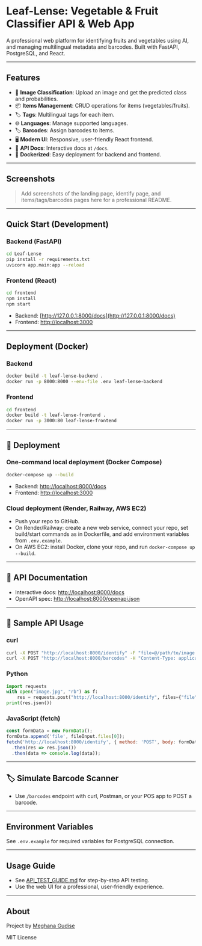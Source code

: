 # Leaf-Lense: Vegetable & Fruit Classifier API & Web App

A professional web platform for identifying fruits and vegetables using AI, and managing multilingual metadata and barcodes. Built with FastAPI, PostgreSQL, and React.

---

## Features
- 🌱 **Image Classification**: Upload an image and get the predicted class and probabilities.
- 📦 **Items Management**: CRUD operations for items (vegetables/fruits).
- 🏷️ **Tags**: Multilingual tags for each item.
- 🌐 **Languages**: Manage supported languages.
- 🏷️ **Barcodes**: Assign barcodes to items.
- 🖥️ **Modern UI**: Responsive, user-friendly React frontend.
- 📝 **API Docs**: Interactive docs at `/docs`.
- 🐳 **Dockerized**: Easy deployment for backend and frontend.

---

## Screenshots

> Add screenshots of the landing page, identify page, and items/tags/barcodes pages here for a professional README.

---

## Quick Start (Development)

### Backend (FastAPI)
```zsh
cd Leaf-Lense
pip install -r requirements.txt
uvicorn app.main:app --reload
```

### Frontend (React)
```zsh
cd frontend
npm install
npm start
```

- Backend: [http://127.0.0.1:8000/docs](http://127.0.0.1:8000/docs)
- Frontend: [http://localhost:3000](http://localhost:3000)

---

## Deployment (Docker)

### Backend
```zsh
docker build -t leaf-lense-backend .
docker run -p 8000:8000 --env-file .env leaf-lense-backend
```

### Frontend
```zsh
cd frontend
docker build -t leaf-lense-frontend .
docker run -p 3000:80 leaf-lense-frontend
```

---

## 🚀 Deployment

### One-command local deployment (Docker Compose)

```zsh
docker-compose up --build
```
- Backend: [http://localhost:8000/docs](http://localhost:8000/docs)
- Frontend: [http://localhost:3000](http://localhost:3000)

### Cloud deployment (Render, Railway, AWS EC2)
- Push your repo to GitHub.
- On Render/Railway: create a new web service, connect your repo, set build/start commands as in Dockerfile, and add environment variables from `.env.example`.
- On AWS EC2: install Docker, clone your repo, and run `docker-compose up --build`.

---

## 📖 API Documentation
- Interactive docs: [http://localhost:8000/docs](http://localhost:8000/docs)
- OpenAPI spec: [http://localhost:8000/openapi.json](http://localhost:8000/openapi.json)

---

## 🧪 Sample API Usage

### curl
```sh
curl -X POST "http://localhost:8000/identify" -F "file=@/path/to/image.jpg"
curl -X POST "http://localhost:8000/barcodes" -H "Content-Type: application/json" -d '{"code":"1234567890123","item_id":1}'
```

### Python
```python
import requests
with open("image.jpg", "rb") as f:
    res = requests.post("http://localhost:8000/identify", files={"file": f})
print(res.json())
```

### JavaScript (fetch)
```js
const formData = new FormData();
formData.append('file', fileInput.files[0]);
fetch('http://localhost:8000/identify', { method: 'POST', body: formData })
  .then(res => res.json())
  .then(data => console.log(data));
```

---

## 🏷️ Simulate Barcode Scanner
- Use `/barcodes` endpoint with curl, Postman, or your POS app to POST a barcode.

---

## Environment Variables
See `.env.example` for required variables for PostgreSQL connection.

---

## Usage Guide
- See [API_TEST_GUIDE.md](API_TEST_GUIDE.md) for step-by-step API testing.
- Use the web UI for a professional, user-friendly experience.

---

## About
Project by [Meghana Gudise](https://github.com/GudiseMeghana/LeafLense)

MIT License
